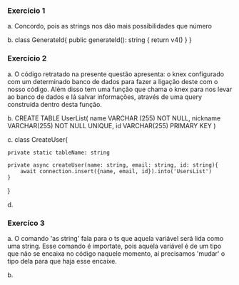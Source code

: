 ### Exercício 1
a. Concordo, pois as strings nos dão mais possibilidades que número

b. class GenerateId{
    public generateId(): string {
        return v4()
    }
}

### Exercício 2
a. O código retratado na presente questão apresenta: o knex configurado com um determinado banco de dados para fazer a ligação deste com o nosso código. Além disso tem uma função que chama o knex para nos levar ao banco de dados e lá salvar informações, através de uma query construída dentro desta função.

b. CREATE TABLE UserList(
name VARCHAR (255) NOT NULL,
nickname VARCHAR(255) NOT NULL UNIQUE,
id VARCHAR(255) PRIMARY KEY
)

c. class CreateUser{
    
    private static tableName: string

    private async createUser(name: string, email: string, id: string){
        await connection.insert({name, email, id}).into('UsersList')
    }
}

d.

### Exercíco 3
a. O comando 'as string' fala para o ts que aquela variável será lida como uma string. Esse comando é importate, pois aquela variável é de um tipo que não se encaixa no código naquele momento, aí precisamos 'mudar' o tipo dela para que haja esse encaixe.

b.